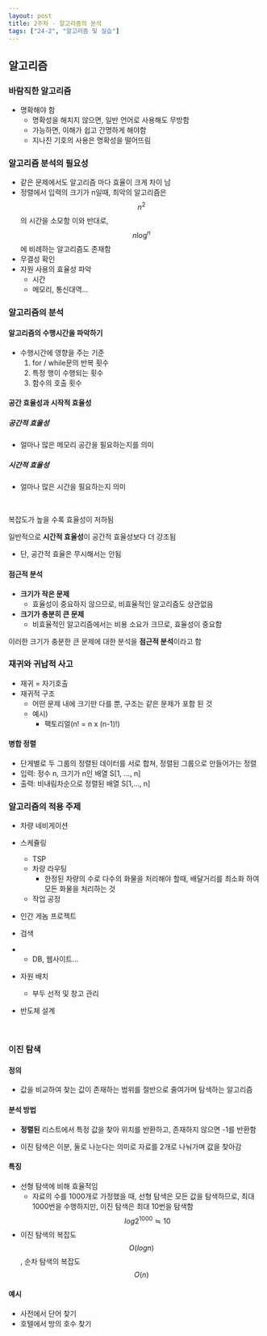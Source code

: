 ```yaml
---
layout: post
title: 2주차 - 알고리즘의 분석
tags: ["24-2", "알고리즘 및 실습"]
---
```


## 알고리즘

### 바람직한 알고리즘

- 명확해야 함
  - 명확성을 해치지 않으면, 일반 언어로 사용해도 무방함
  - 가능하면, 이해가 쉽고 간명하게 해야함
  - 지나친 기호의 사용은 명확성을 떨어뜨림

### 알고리즘 분석의 필요성

-  같은 문제에서도 알고리즘 마다 효율이 크게 차이 남
  - 정렬에서 입력의 크기가 n일때, 최악의 알고리즘은 $$n^2$$의 시간을 소모함
    이와 반대로,  $$ n\log^n$$에 비례하는 알고리즘도 존재함
- 무결성 확인
- 자원 사용의 효율성 파악
  - 시간
  - 메모리, 통신대역...

### 알고리즘의 분석

#### 알고리즘의 수행시간을 파악하기

- 수행시간에 영향을 주는 기준
  1. for / while문의 반복 횟수
  2. 특정 행이 수행되는 횟수
  3. 함수의 호출 횟수

#### 공간 효율성과 시작적 효율성

##### 공간적 효율성

- 얼마나 많은 메모리 공간을 필요하는지를 의미

##### 시간적 효율성

- 얼마나 많은 시간을 필요하는지 의미

<br>

복잡도가 높을 수록 효율성이 저하됨

일반적으로 **시간적 효율성**이 공간적 효율성보다 더 강조됨

- 단, 공간적 효율은 무시해서는 안됨

#### 점근적 분석

- **크기가 작은 문제**
  - 효율성이 중요하지 않으므로, 비효율적인 알고리즘도 상관없음
- **크기가 충분히 큰 문제**
  - 비효율적인 알고리즘에서는 비용 소요가 크므로, 효율성이 중요함

이러한 크기가 충분한 큰 문제에 대한 분석을 **점근적 분석**이라고 함

### 재귀와 귀납적 사고

- 재귀 = 자기호출
- 재귀적 구조
  - 어떤 문제 내에 크기만 다를 뿐, 구조는 같은 문제가 포함 된 것
  - 예시)
    - 팩토리얼(n! = n x (n-1)!)

#### 병합 정렬

- 단게별로 두 그룹의 정렬된 데이터를 서로 합쳐, 정렬된 그룹으로 만들어가는 정렬
- 입력: 정수 n, 크기가 n인 배열 S[1, ..., n]
- 출력: 비내림차순으로 정렬된 배열 S[1,..., n]

### 알고리즘의 적용 주제

- 차량 네비게이션

- 스케쥴링
  - TSP
  - 차량 라우팅
    - 한정된 차량의 수로 다수의 화물을 처리해야 할때, 배달거리를 최소화 하여 모든 화물을 처리하는 것
  - 작업 공정
  
- 인간 게놈 프로젝트

- 검색

- - DB, 웹사이트...

- 자원 배치 
  - 부두 선적 및 창고 관리
  
- 반도체 설계

  <br>

### 이진 탐색

#### 정의

- 값을 비교하여 찾는 값이 존재하는 범위를 절반으로 줄여가며 탐색하는 알고리즘

#### 분석 방법

- **정렬된** 리스트에서 특정 값을 찾아 위치를 반환하고, 존재하지 않으면 -1를 반환함

- 이진 탐색은 이분, 둘로 나눈다는 의미로 자료를 2개로 나눠가며 값을 찾아감

#### 특징

- 선형 탐색에 비해 효율적임
  - 자료의 수를 1000개로 가정했을 때, 선형 탐색은 모든 값을 탐색하므로, 최대 1000번을 수행하지만, 이진 탐색은 최대 10번을 탐색함<br>$$log2^1000 ≒ 10$$
- 이진 탐색의 복잡도 $$O(log n)$$, 순차 탐색의 복잡도 $$O(n)$$

#### 예시
- 사전에서 단어 찾기
- 호텔에서 방의 호수 찾기
